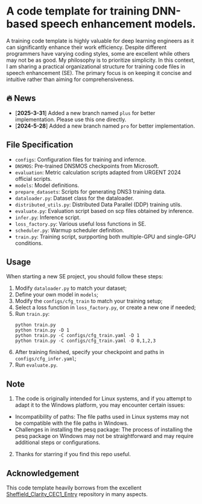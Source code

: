 # A code template for training DNN-based speech enhancement models.
A training code template is highly valuable for deep learning engineers as it can significantly enhance their work efficiency. Despite different programmers have varying coding styles, some are excellent while others may not be as good. My philosophy is to prioritize simplicity. In this context, I am sharing a practical organizational structure for training code files in speech enhancement (SE). The primary focus is on keeping it concise and intuitive rather than aiming for comprehensiveness.

## 🔥 News
- [**2025-3-31**] Added a new branch named `plus` for better implementation. Please use this one directly.
- [**2024-5-28**] Added a new branch named `pro` for better implementation.

## File Specification
* `configs`: Configuration files for training and infernce.
* `DNSMOS`: Pre-trained DNSMOS checkpoints from Microsoft.
* `evaluation`: Metric calculation scripts adapted from URGENT 2024 official scripts.
* `models`: Model definitions.
* `prepare_datasets`: Scripts for generating DNS3 training data.
* `dataloader.py`: Dataset class for the dataloader.
* `distributed_utils.py`: Distributed Data Parallel (DDP) training utils.
* `evaluate.py`: Evaluation script based on scp files obtained by inference.
* `infer.py`: Inference script.
* `loss_factory.py`: Various useful loss functions in SE.
* `scheduler.py`: Warmup scheduler definition.
* `train.py`: Training script, surpporting both multiple-GPU and single-GPU conditions.

## Usage
When starting a new SE project, you should follow these steps:
1. Modify `dataloader.py` to match your dataset;
2. Define your own model in `models`;
3. Modify the `configs/cfg_train` to match your training setup;
4. Select a loss function in `loss_factory.py`, or create a new one if needed;
5. Run `train.py`:
   ```
   python train.py
   python train.py -D 1
   python train.py -C configs/cfg_train.yaml -D 1
   python train.py -C configs/cfg_train.yaml -D 0,1,2,3
   ```
6. After training finished, specify your checkpoint and paths in `configs/cfg_infer.yaml`;
7. Run `evaluate.py`.

## Note
1. The code is originally intended for Linux systems, and if you attempt to adapt it to the Windows platform, you may encounter certain issues:
* Incompatibility of paths: The file paths used in Linux systems may not be compatible with the file paths in Windows.
* Challenges in installing the pesq package: The process of installing the pesq package on Windows may not be straightforward and may require additional steps or configurations.

2. Thanks for starring if you find this repo useful.

## Acknowledgement
This code template heavily borrows from the excellent [Sheffield_Clarity_CEC1_Entry](https://github.com/TuZehai/Sheffield_Clarity_CEC1_Entry) repository in many aspects.
